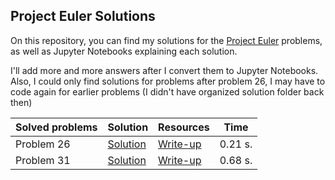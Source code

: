 ## Project Euler Solutions

On this repository, you can find my solutions for the [Project Euler](https://projecteuler.net/) problems, as well as Jupyter Notebooks explaining each solution.

I'll add more and more answers after I convert them to Jupyter Notebooks. Also, I could only find solutions for problems after problem 26, I may have to code again for earlier problems (I didn't have organized solution folder back then)

| Solved problems | Solution | Resources | Time |
| ------------- | ------------- | ------------- | ------------- |
| Problem 26  | [Solution](problems/26/26_reciprocal_cycles.py) | [Write-up](problems/26/26_reciprocal_cycles.ipynb) | 0.21 s. |
| Problem 31  | [Solution](problems/31/31_coin_sums.py) | [Write-up](problems/31/31_coin_sums.ipynb) | 0.68 s. |